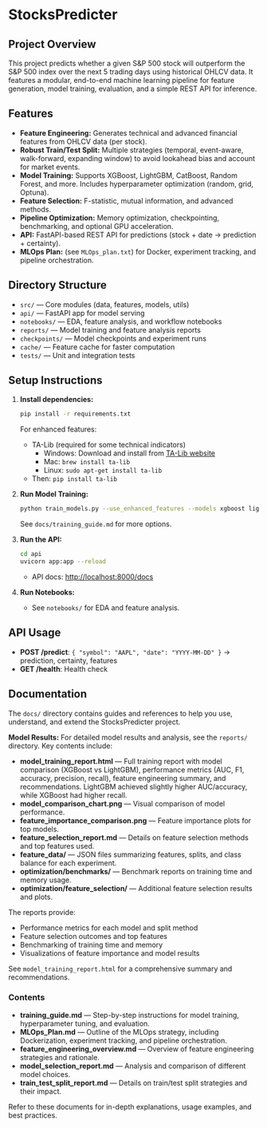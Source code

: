# StocksPredicter

## Project Overview
This project predicts whether a given S&P 500 stock will outperform the S&P 500 index over the next 5 trading days using historical OHLCV data. It features a modular, end-to-end machine learning pipeline for feature generation, model training, evaluation, and a simple REST API for inference.

## Features
- **Feature Engineering:** Generates technical and advanced financial features from OHLCV data (per stock).
- **Robust Train/Test Split:** Multiple strategies (temporal, event-aware, walk-forward, expanding window) to avoid lookahead bias and account for market events.
- **Model Training:** Supports XGBoost, LightGBM, CatBoost, Random Forest, and more. Includes hyperparameter optimization (random, grid, Optuna).
- **Feature Selection:** F-statistic, mutual information, and advanced methods.
- **Pipeline Optimization:** Memory optimization, checkpointing, benchmarking, and optional GPU acceleration.
- **API:** FastAPI-based REST API for predictions (stock + date → prediction + certainty).
- **MLOps Plan:** (see `MLOps_plan.txt`) for Docker, experiment tracking, and pipeline orchestration.

## Directory Structure
- `src/` — Core modules (data, features, models, utils)
- `api/` — FastAPI app for model serving
- `notebooks/` — EDA, feature analysis, and workflow notebooks
- `reports/` — Model training and feature analysis reports
- `checkpoints/` — Model checkpoints and experiment runs
- `cache/` — Feature cache for faster computation
- `tests/` — Unit and integration tests

## Setup Instructions
1. **Install dependencies:**
   ```sh
   pip install -r requirements.txt
   ```
   For enhanced features:
   - TA-Lib (required for some technical indicators)
     - Windows: Download and install from [TA-Lib website](https://www.lfd.uci.edu/~gohlke/pythonlibs/#ta-lib)
     - Mac: `brew install ta-lib`
     - Linux: `sudo apt-get install ta-lib`
   - Then: `pip install ta-lib`

2. **Run Model Training:**
   ```sh
   python train_models.py --use_enhanced_features --models xgboost lightgbm catboost --optimization optuna --n_trials 50
   ```
   See `docs/training_guide.md` for more options.

3. **Run the API:**
   ```sh
   cd api
   uvicorn app:app --reload
   ```
   - API docs: [http://localhost:8000/docs](http://localhost:8000/docs)

4. **Run Notebooks:**
   - See `notebooks/` for EDA and feature analysis.

## API Usage
- **POST /predict**: `{ "symbol": "AAPL", "date": "YYYY-MM-DD" }` → prediction, certainty, features
- **GET /health**: Health check

## Documentation

The `docs/` directory contains guides and references to help you use, understand, and extend the StocksPredicter project.

**Model Results:** For detailed model results and analysis, see the `reports/` directory. Key contents include:

- **model_training_report.html** — Full training report with model comparison (XGBoost vs LightGBM), performance metrics (AUC, F1, accuracy, precision, recall), feature engineering summary, and recommendations. LightGBM achieved slightly higher AUC/accuracy, while XGBoost had higher recall.
- **model_comparison_chart.png** — Visual comparison of model performance.
- **feature_importance_comparison.png** — Feature importance plots for top models.
- **feature_selection_report.md** — Details on feature selection methods and top features used.
- **feature_data/** — JSON files summarizing features, splits, and class balance for each experiment.
- **optimization/benchmarks/** — Benchmark reports on training time and memory usage.
- **optimization/feature_selection/** — Additional feature selection results and plots.

The reports provide:
- Performance metrics for each model and split method
- Feature selection outcomes and top features
- Benchmarking of training time and memory
- Visualizations of feature importance and model results

See `model_training_report.html` for a comprehensive summary and recommendations.

### Contents

- **training_guide.md** — Step-by-step instructions for model training, hyperparameter tuning, and evaluation.
- **MLOps_Plan.md** — Outline of the MLOps strategy, including Dockerization, experiment tracking, and pipeline orchestration.
- **feature_engineering_overview.md** — Overview of feature engineering strategies and rationale.
- **model_selection_report.md** — Analysis and comparison of different model choices.
- **train_test_split_report.md** — Details on train/test split strategies and their impact.

Refer to these documents for in-depth explanations, usage examples, and best practices.

